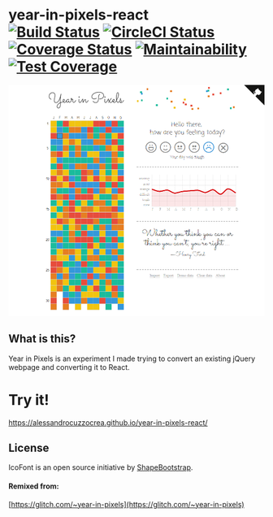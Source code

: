 # year-in-pixels-react<br/> [![Build Status](https://travis-ci.org/alessandrocuzzocrea/year-in-pixels-react.svg?branch=master)](https://travis-ci.org/alessandrocuzzocrea/year-in-pixels-react) [![CircleCI Status](https://circleci.com/gh/alessandrocuzzocrea/year-in-pixels-react.svg?style=shield&circle-token=:circle-token)](https://circleci.com/gh/alessandrocuzzocrea/year-in-pixels-react) [![Coverage Status](https://coveralls.io/repos/github/alessandrocuzzocrea/year-in-pixels-react/badge.svg?branch=master)](https://coveralls.io/github/alessandrocuzzocrea/year-in-pixels-react?branch=master) [![Maintainability](https://api.codeclimate.com/v1/badges/949370a8069037087fd2/maintainability)](https://codeclimate.com/github/alessandrocuzzocrea/year-in-pixels-react/maintainability) [![Test Coverage](https://api.codeclimate.com/v1/badges/949370a8069037087fd2/test_coverage)](https://codeclimate.com/github/alessandrocuzzocrea/year-in-pixels-react/test_coverage)

![screen](screens/alessandrocuzzocrea.github.io_year-in-pixels-react_0.png)

## What is this?
Year in Pixels is an experiment I made trying to convert an existing jQuery 
webpage and converting it to React.

# Try it!
https://alessandrocuzzocrea.github.io/year-in-pixels-react/

## License

IcoFont is an open source initiative by [ShapeBootstrap](https://shapebootstrap.net/).

#### Remixed from:

[https://glitch.com/~year-in-pixels](https://glitch.com/~year-in-pixels)
